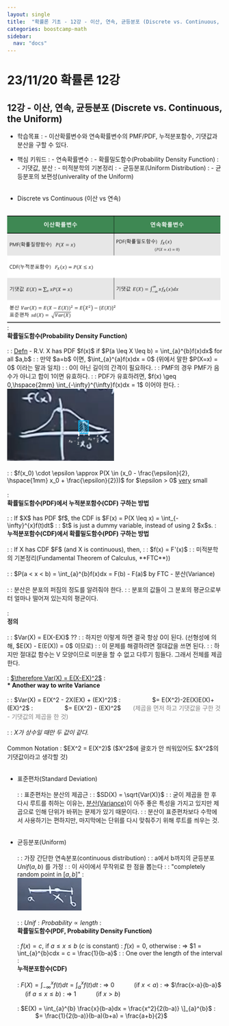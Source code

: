 ```yaml
---
layout: single
title:  "확률론 기초 - 12강 - 이산, 연속, 균등분포 (Discrete vs. Continuous, the Uniform)"
categories: boostcamp-math
sidebar:
  nav: "docs"
---
```


# 23/11/20 확률론 12강

<h2>12강 - 이산, 연속, 균등분포 (Discrete vs. Continuous, the Uniform)</h2>

- 학습목표
: - 이산확률변수와 연속확률변수의 PMF/PDF, 누적분포함수, 기댓값과 분산을 구할 수 있다. 

- 핵심 키워드
: - 연속확률변수
: - 확률밀도함수(Probability Density Function)
: - 기댓값, 분산
: - 미적분학의 기본정리
: - 균등분포(Uniform Distribution)
: - 균등분포의 보편성(univerality of the Uniform)
<br><br>

- Discrete vs Continuous (이산 vs 연속) <br><br>
<img src="../../images/231120 stats 12-1.png" width="500px">
: <br><b>확률밀도함수(Probability Density Function) </b><br><br>
: : <u>Defn</u> - R.V. X has PDF $f(x)$ if $P(a \leq X \leq b) = \int_{a}^{b}f(x)dx$ for all $a,b$
: : 만약 $a=b$ 이면, $\int_{a}^{a}f(x)dx = 0$ (위에서 말한 $P(X=x) = 0$ 이라는 말과 일치)
: : 0이 아닌 길이의 간격이 필요하다.
: : PMF의 경우 PMF가 음수가 아니고 합이 1이면 유효하다.
: : PDF가 유효하려면, $f(x) \geq 0,\hspace{2mm} \int_{-\infty}^{\infty}f(x)dx = 1$ 이어야 한다.
: <br><img src="../../images/231120 stats 12-2.png" width="250px"><br><br>
: : $f(x_0) \cdot \epsilon \approx P(X \in (x_0 - \frac{\epsilon}{2}, \hspace{1mm} x_0 + \frac{\epsilon}{2}))$ for $\epsilon > 0$ <u>very</u> small
<br><br>
: <br><b>확률밀도함수(PDF)에서 누적분포함수(CDF) 구하는 방법</b><br><br>
: : If $X$ has PDF $f$, the CDF is $F(x) = P(X \leq x) = \int_{-\infty}^{x}f(t)dt$ 
: :  $t$ is just a dummy variable, instead of using 2 $x$s.
: <br><b>누적분포함수(CDF)에서 확률밀도함수(PDF) 구하는 방법</b><br><br>
: : If X has CDF $F$ (and X is continuous), then,
: : $f(x) = F'(x)$ 
: : 미적분학의 기본정리(Fundamental Theorem of Calculus, **FTC**))
<br><br>
: : $P(a < x < b) = \int_{a}^{b}f(x)dx = F(b) - F(a)$ by FTC
- 분산(Variance)<br><br>
: : 분산은 분포의 퍼짐의 정도를 알려줘야 한다.
: : 분포의 값들이 그 분포의 평균으로부터 얼마나 떨어져 있는지의 평균이다.
<br><br>
: <br><b>정의</b><br><br>
: : $Var(X) = E(X-EX)$ ??
: : 하지만 이렇게 하면 결국 항상 0이 된다. (선형성에 의해, $E(X) - E(E(X)) = 0$ 이므로)
: : 이 문제를 해결하려면 절대값을 쓰면 된다.
: : 하지만 절대값 함수는 V 모양이므로 미분을 할 수 없고 다루기 힘들다. 그래서 전체를 제곱한다.
<br><br>
: <u>$\therefore Var(X) = E(X-EX)^2$</u>
: <br><b>* Another way to write Variance</b><br><br>
: : $Var(X) = E(X^2 - 2X(EX) + (EX)^2)$ 
: &emsp;&emsp;&emsp;&emsp;&emsp;$= E(X^2)-2E(X)E(X)+(EX)^2$
: &emsp;&emsp;&emsp;&emsp;&emsp;$= E(X^2) - (EX)^2$&emsp;&emsp;<span style="color:gray">(제곱을 먼저 하고 기댓값을 구한 것 - 기댓값의 제곱을 한 것)</span>
<br><br>
: : <i>X가 상수일 때만 두 값이 같다.</i>
<br><br>
Common Notation : $EX^2 = E(X^2)$ ($X^2$에 괄호가 안 씌워있어도 $X^2$의 기댓값이라고 생각할 것)
<br><br>

- 표준편차(Standard Deviation)<br><br>
: : 표준편차는 분산의 제곱근
: : $SD(X) = \sqrt{Var(X)}$
: : 굳이 제곱을 한 후 다시 루트를 취하는 이유는, <u>분산(Variance)</u>이 아주 좋은 특성을 가지고 있지만 제곱으로 인해 단위가 바뀌는 문제가 있기 때문이다.
: : 분산이 표준편차보다 수학에서 사용하기는 편하지만, 마지막에는 단위를 다시 맞춰주기 위해 루트를 씌우는 것.
<br><br>

- 균등분포(Uniform)<br><br>
: : 가장 간단한 연속분포(continuous distribution)
: : a에서 b까지의 균등분포 $Unif(a,b)$ 를 가정
: : 이 사이에서 무작위로 한 점을 뽑는다
: : "completely random point in $[a,b]$"
: <br><img src="../../images/231120 stats 12-3.png" width="150px"><br><br>
: : $Unif : Probability \propto length$
: <br><b>확률밀도함수(PDF, Probability Density Function)</b><br><br>
: $f(x) = c,$ if $a \leq x \leq b$ ($c$ is constant)
: $f(x) = 0$, otherwise
: => $1 = \int_{a}^{b}cdx = c =  \frac{1}{b-a}$
: : One over the length of the interval
: <br><b>누적분포함수(CDF)</b><br><br>
: $F(X) = \int_{-\infty}^{x}f(t)dt = \int_{a}^{x}f(t)dt$ 
: => $0$ &emsp;&emsp;&emsp;(if $x<a$)
: => $\frac{x-a}{b-a}$ &emsp; (if $a \leq x \leq b$)
: => $1$ &emsp;&emsp;&emsp;(if $x>b$)
<br><br>
: $E(X) = \int_{a}^{b} \frac{x}{b-a}dx = \frac{x^2}{2(b-a)} \]_{a}^{b}$
: &emsp;&emsp;&emsp;$= \frac{1}{2(b-a)}(b-a)(b+a) = \frac{a+b}{2}$
<br><br>
